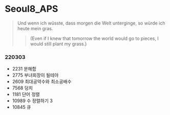# Seoul8_APS

> Und wenn ich wüsste, dass morgen die Welt unterginge, so würde ich heute mein gras.
>
> > (Even if I knew that tomorrow the world would go to pieces, I would still plant my grass.)
  
    
### 220303  
   
- 2231	분해합  
- 2775	부녀회장이 될테야  
- 2609	최대공약수와 최소공배수  
- 7568	덩치  
- 1181	단어 정렬  
- 10989	수 정렬하기 3  
- 10845	큐  
